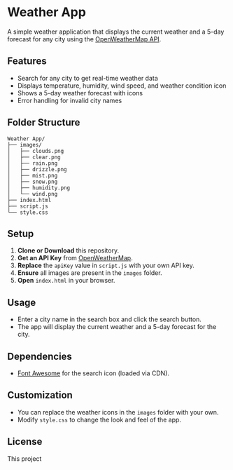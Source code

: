 # Weather App

A simple weather application that displays the current weather and a 5-day forecast for any city using the [OpenWeatherMap API](https://openweathermap.org/api).

## Features

- Search for any city to get real-time weather data
- Displays temperature, humidity, wind speed, and weather condition icon
- Shows a 5-day weather forecast with icons
- Error handling for invalid city names

## Folder Structure

```
Weather App/
├── images/
│   ├── clouds.png
│   ├── clear.png
│   ├── rain.png
│   ├── drizzle.png
│   ├── mist.png
│   ├── snow.png
│   ├── humidity.png
│   └── wind.png
├── index.html
├── script.js
└── style.css
```

## Setup

1. **Clone or Download** this repository.
2. **Get an API Key** from [OpenWeatherMap](https://openweathermap.org/api).
3. **Replace** the `apiKey` value in `script.js` with your own API key.
4. **Ensure** all images are present in the `images` folder.
5. **Open** `index.html` in your browser.

## Usage

- Enter a city name in the search box and click the search button.
- The app will display the current weather and a 5-day forecast for the city.

## Dependencies

- [Font Awesome](https://fontawesome.com/) for the search icon (loaded via CDN).

## Customization

- You can replace the weather icons in the `images` folder with your own.
- Modify `style.css` to change the look and feel of the app.

## License

This project
